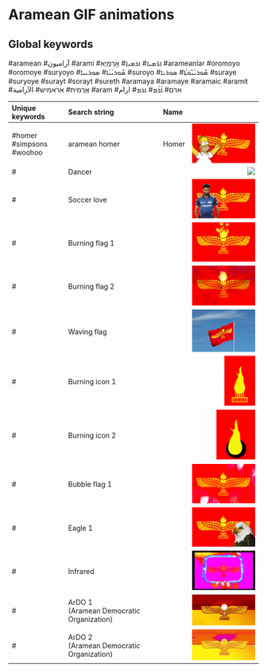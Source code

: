 # Aramean GIF animations

## Global keywords

#aramean #آراميون #arami #ܐܪ̈ܡܝܐ# ܐܪܡܝܐ# אָרָמָיָא #arameanlar #oromoyo #oromoye #suryoyo #ܣܽܘܪܝܳܝܳܐ# ܣܘܪܝܝܐ #suroyo #ܣܽܘܪܝܳܝܽܘܬܳܐ# ܣܘܪܝܐ #suraye #suryoye #surayt #sorayt #sureth #aramaya #aramaye #aramaic #aramit #אֲרָמִית# אראמיש# الآرامية #aram #ארם# ܐܳܪܳܡ# ܐܪܡ# ارام

| Unique keywords | Search string | Name |  |
| :-- | :-- | :-- | --: |
| #homer<br>#simpsons<br>#woohoo | aramean homer | Homer | <img src="aramean-homer.gif" style="max-height: 100px"> |
| # | Dancer | | <img src="aramean-dancer.gif" style="max-height: 100px"> |
| # | Soccer love | | <img src="aramean-soccer-love.gif" style="max-height: 100px"> |
| # | Burning flag 1 | | <img src="aramean-burning-flag1.gif" style="max-height: 100px"> |
| # | Burning flag 2 | | <img src="aramean-burning-flag2.gif" style="max-height: 100px"> |
| # | Waving flag | | <img src="aramean-waving-flag.gif" style="max-height: 100px"> |
| # | Burning icon 1 | | <img src="aramean-burning-icon1.gif" style="max-height: 100px"> |
| # | Burning icon 2 | | <img src="aramean-burning-icon2.gif" style="max-height: 100px"> |
| # | Bubble flag 1 | | <img src="aramean-bubble-flag1.gif" style="max-height: 100px"> |
| # | Eagle 1 | | <img src="aramean-eagle1.gif" style="max-height: 100px"> |
| # | Infrared | | <img src="aramean-infrared.gif" style="max-height: 100px"> |
| # | ArDO 1<br>(Aramean Democratic Organization) | | <img src="aramean-ardo-democratic1.gif" style="max-height: 100px"> |
| # | ArDO 2<br>(Aramean Democratic Organization) | | <img src="aramean-ardo-democratic2.gif" style="max-height: 100px"> |
